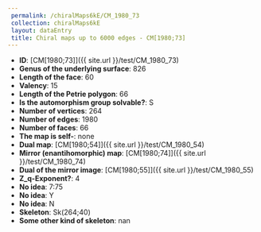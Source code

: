 ```yaml
--- 
 permalink: /chiralMaps6kE/CM_1980_73 
 collection: chiralMaps6kE
 layout: dataEntry
 title: Chiral maps up to 6000 edges - CM[1980;73]
---
```


- **ID**: [CM[1980;73]]({{ site.url }}/test/CM_1980_73)
- **Genus of the underlying surface**: 826
- **Length of the face**: 60
- **Valency**: 15
- **Length of the Petrie polygon**: 66
- **Is the automorphism group solvable?**: S
- **Number of vertices**: 264
- **Number of edges**: 1980
- **Number of faces**: 66
- **The map is self-**: none
- **Dual map**: [CM[1980;54]]({{ site.url }}/test/CM_1980_54)
- **Mirror (enantihomorphic) map**: [CM[1980;74]]({{ site.url }}/test/CM_1980_74)
- **Dual of the mirror image**: [CM[1980;55]]({{ site.url }}/test/CM_1980_55)
- **Z_q-Exponent?**: 4
- **No idea**:  7:75
- **No idea**: Y
- **No idea**: N
- **Skeleton**: Sk(264;40)
- **Some other kind of skeleton**: nan

